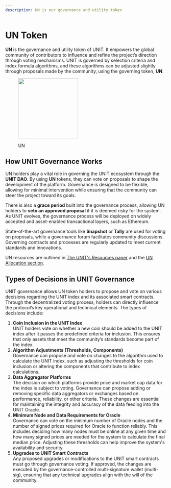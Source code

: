```yaml
---
description: UN is our governance and utility token
---
```


# UN Token

**UN** is the governance and utility token of UNIT. It empowers the global community of contributors to influence and refine the project’s direction through voting mechanisms. UNIT is governed by selection criteria and index formula algorithms, and these algorithms can be adjusted slightly through proposals made by the community, using the governing token, **UN**.

<figure><picture><source srcset="../.gitbook/assets/asset-1 (1).png" media="(prefers-color-scheme: dark)"><img src="../.gitbook/assets/black logo.png" alt="" width="188"></picture><figcaption><p>UN</p></figcaption></figure>

## **How UNIT Governance Works**

UN holders play a vital role in governing the UNIT ecosystem through the **UNIT DAO**. By using **UN** tokens, they can vote on proposals to shape the development of the platform. Governance is designed to be flexible, allowing for minimal intervention while ensuring that the community can steer the project toward its goals.

There is also a **grace period** built into the governance process, allowing UN holders to **veto an approved proposal** if it is deemed risky for the system. As UNIT evolves, the governance process will be deployed on widely accepted and asset-enabled transactional layers, such as Ethereum.

State-of-the-art governance tools like **Snapshot** or **Tally** are used for voting on proposals, while a governance forum facilitates community discussions. Governing contracts and processes are regularly updated to meet current standards and innovations.

UN resources are outlined in [The UNIT's Resources paper](https://github.com/toknowwhy/the-unit-resources-paper/blob/main/the-unit-resources-paper.pdf) and the [UN Allocation section](un-allocation.md).

## **Types of Decisions in UNIT Governance**

UNIT governance allows UN token holders to propose and vote on various decisions regarding the UNIT index and its associated smart contracts. Through the decentralized voting process, holders can directly influence the protocol’s key operational and technical elements. The types of decisions include:

1. **Coin Inclusion in the UNIT Index**\
   UNIT holders vote on whether a new coin should be added to the UNIT index after it passes the predefined criteria for inclusion. This ensures that only assets that meet the community’s standards become part of the index.
2. **Algorithm Adjustments (Thresholds, Components)**\
   Governance can propose and vote on changes to the algorithm used to calculate the UNIT index, such as adjusting the thresholds for coin inclusion or altering the components that contribute to index calculations.
3. **Data Aggregator Platforms**\
   The decision on which platforms provide price and market cap data for the index is subject to voting. Governance can propose adding or removing specific data aggregators or exchanges based on performance, reliability, or other criteria. These changes are essential for maintaining the integrity and accuracy of the data feeding into the UNIT Oracle.
4. **Minimum Node and Data Requirements for Oracle**\
   Governance can vote on the minimum number of Oracle nodes and the number of signed prices required for Oracle to function reliably. This includes deciding how many nodes must be online at any given time and how many signed prices are needed for the system to calculate the final median price. Adjusting these thresholds can help improve the system's availability and security.
5. **Upgrades to UNIT Smart Contracts**\
   Any proposed upgrades or modifications to the UNIT smart contracts must go through governance voting. If approved, the changes are executed by the governance-controlled multi-signature wallet (multi-sig), ensuring that any technical upgrades align with the will of the community.

